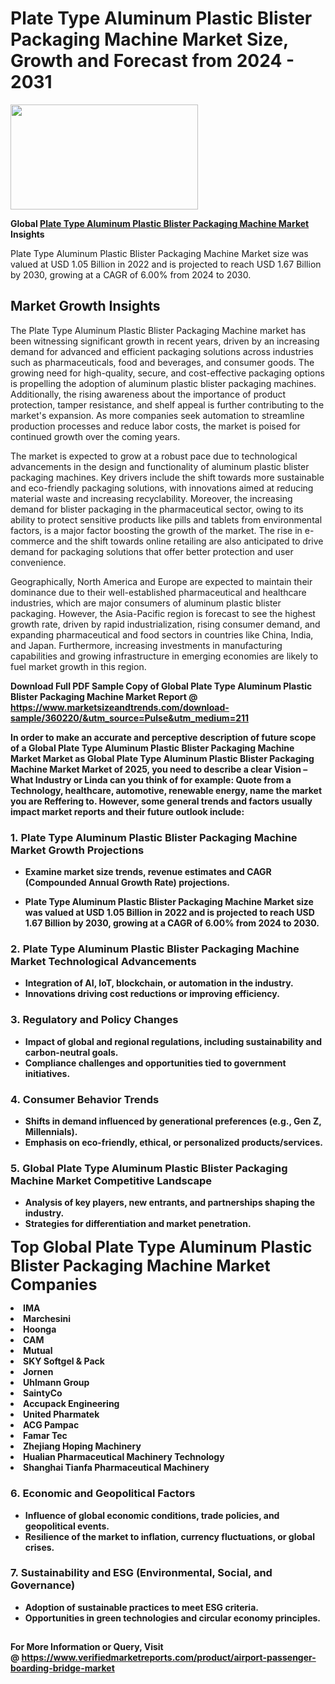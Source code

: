 <H1>Plate Type Aluminum Plastic Blister Packaging Machine Market Size, Growth and Forecast from 2024 - 2031</H1><img class="aligncenter size-medium wp-image-584254" src="https://thirdeyenews.in/wp-content/uploads/2024/09/Global-Market-Research-300x168.jpeg" alt="" width="300" height="168" /><p><strong>Global&nbsp;<a href="https://www.marketsizeandtrends.com/download-sample/360220/&amp;utm_source=Pulse&amp;utm_medium=211">Plate Type Aluminum Plastic Blister Packaging Machine Market</a> Insights</strong></p><p>Plate Type Aluminum Plastic Blister Packaging Machine Market size was valued at USD 1.05 Billion in 2022 and is projected to reach USD 1.67 Billion by 2030, growing at a CAGR of 6.00% from 2024 to 2030.</p><p><h2>Market Growth Insights</h2> <p>The Plate Type Aluminum Plastic Blister Packaging Machine market has been witnessing significant growth in recent years, driven by an increasing demand for advanced and efficient packaging solutions across industries such as pharmaceuticals, food and beverages, and consumer goods. The growing need for high-quality, secure, and cost-effective packaging options is propelling the adoption of aluminum plastic blister packaging machines. Additionally, the rising awareness about the importance of product protection, tamper resistance, and shelf appeal is further contributing to the market's expansion. As more companies seek automation to streamline production processes and reduce labor costs, the market is poised for continued growth over the coming years.</p> <p><strong></strong></p> <p>The market is expected to grow at a robust pace due to technological advancements in the design and functionality of aluminum plastic blister packaging machines. Key drivers include the shift towards more sustainable and eco-friendly packaging solutions, with innovations aimed at reducing material waste and increasing recyclability. Moreover, the increasing demand for blister packaging in the pharmaceutical sector, owing to its ability to protect sensitive products like pills and tablets from environmental factors, is a major factor boosting the growth of the market. The rise in e-commerce and the shift towards online retailing are also anticipated to drive demand for packaging solutions that offer better protection and user convenience.</p> <p>Geographically, North America and Europe are expected to maintain their dominance due to their well-established pharmaceutical and healthcare industries, which are major consumers of aluminum plastic blister packaging. However, the Asia-Pacific region is forecast to see the highest growth rate, driven by rapid industrialization, rising consumer demand, and expanding pharmaceutical and food sectors in countries like China, India, and Japan. Furthermore, increasing investments in manufacturing capabilities and growing infrastructure in emerging economies are likely to fuel market growth in this region.</p> <p><strong></p><p><span class=""><strong>Download Full PDF Sample Copy of Global Plate Type Aluminum Plastic Blister Packaging Machine Market Report</strong> @ <a href="https://www.marketsizeandtrends.com/download-sample/360220/&amp;utm_source=Pulse&amp;utm_medium=211" target="_blank">https://www.marketsizeandtrends.com/download-sample/360220/&amp;utm_source=Pulse&amp;utm_medium=211</a></span></p><p>In order to make an accurate and perceptive description of future scope of a Global&nbsp;Plate Type Aluminum Plastic Blister Packaging Machine Market Market as Global&nbsp;Plate Type Aluminum Plastic Blister Packaging Machine Market Market of 2025, you need to describe a clear Vision &ndash; What Industry or Linda can you think of for example: Quote from a Technology, healthcare, automotive, renewable energy, name the market you are Reffering to. However, some general trends and factors usually impact market reports and their future outlook include:</p><h3>1.&nbsp;<strong>Plate Type Aluminum Plastic Blister Packaging Machine Market Growth Projections</strong></h3><ul><li>Examine market size trends, revenue estimates and CAGR (Compounded Annual Growth Rate) projections.</li><li><p>Plate Type Aluminum Plastic Blister Packaging Machine Market size was valued at USD 1.05 Billion in 2022 and is projected to reach USD 1.67 Billion by 2030, growing at a CAGR of 6.00% from 2024 to 2030.</p></li></ul><h3>2.&nbsp;<strong>Plate Type Aluminum Plastic Blister Packaging Machine Market Technological Advancements</strong></h3><ul><li>Integration of AI, IoT, blockchain, or automation in the industry.</li><li>Innovations driving cost reductions or improving efficiency.</li></ul><h3>3.&nbsp;<strong>Regulatory and Policy Changes</strong></h3><ul><li>Impact of global and regional regulations, including sustainability and carbon-neutral goals.</li><li>Compliance challenges and opportunities tied to government initiatives.</li></ul><h3>4.&nbsp;<strong>Consumer Behavior Trends</strong></h3><ul><li>Shifts in demand influenced by generational preferences (e.g., Gen Z, Millennials).</li><li>Emphasis on eco-friendly, ethical, or personalized products/services.</li></ul><h3>5.&nbsp;<strong>Global Plate Type Aluminum Plastic Blister Packaging Machine Market Competitive Landscape</strong></h3><ul><li>Analysis of key players, new entrants, and partnerships shaping the industry.</li><li>Strategies for differentiation and market penetration.</li></ul><p data-pm-slice="1 1 []"><span style="color: inherit; font-family: inherit; font-size: 25px;">Top Global Plate Type Aluminum Plastic Blister Packaging Machine Market Companies</span></p><div class="" data-test-id=""><p><li>IMA</li><li> Marchesini</li><li> Hoonga</li><li> CAM</li><li> Mutual</li><li> SKY Softgel & Pack</li><li> Jornen</li><li> Uhlmann Group</li><li> SaintyCo</li><li> Accupack Engineering</li><li> United Pharmatek</li><li> ACG Pampac</li><li> Famar Tec</li><li> Zhejiang Hoping Machinery</li><li> Hualian Pharmaceutical Machinery Technology</li><li> Shanghai Tianfa Pharmaceutical Machinery</li></p></div><h3>6.&nbsp;<strong>Economic and Geopolitical Factors</strong></h3><ul><li>Influence of global economic conditions, trade policies, and geopolitical events.</li><li>Resilience of the market to inflation, currency fluctuations, or global crises.</li></ul><h3>7.&nbsp;<strong>Sustainability and ESG (Environmental, Social, and Governance)</strong></h3><ul><li>Adoption of sustainable practices to meet ESG criteria.</li><li>Opportunities in green technologies and circular economy principles.</li></ul><h2><strong style="font-size: 14px;">For More Information or Query, Visit @&nbsp;</strong><a style="background-color: #ffffff; font-size: 14px;" href="https://www.marketsizeandtrends.com/report/plate-type-aluminum-plastic-blister-packaging-machine-market/" target="_blank">https://www.verifiedmarketreports.com/product/airport-passenger-boarding-bridge-market</a></h2>
